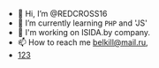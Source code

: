 - 👋 Hi, I’m @REDCROSS16
- 🌱 I’m currently learning `PHP` and 'JS'
- 💞️ I'm working on ISIDA.by company.
- 📫 How to reach me belkill@mail.ru,
- <a href='#'>123</a>

<!---
REDCROSS16/REDCROSS16 is a ✨ special ✨ repository because its `README.md` (this file) appears on your GitHub profile.
You can click the Preview link to take a look at your changes.
--->
